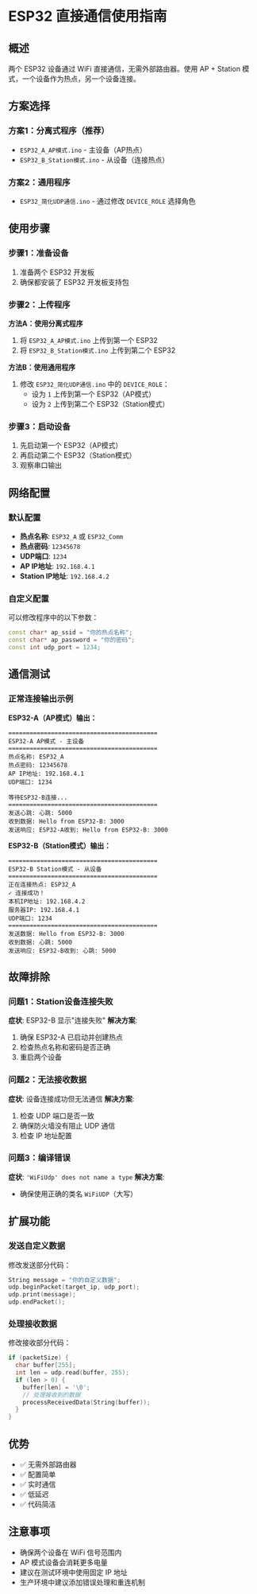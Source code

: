 # ESP32 直接通信使用指南

## 概述
两个 ESP32 设备通过 WiFi 直接通信，无需外部路由器。使用 AP + Station 模式，一个设备作为热点，另一个设备连接。

## 方案选择

### 方案1：分离式程序（推荐）
- `ESP32_A_AP模式.ino` - 主设备（AP热点）
- `ESP32_B_Station模式.ino` - 从设备（连接热点）

### 方案2：通用程序
- `ESP32_简化UDP通信.ino` - 通过修改 `DEVICE_ROLE` 选择角色

## 使用步骤

### 步骤1：准备设备
1. 准备两个 ESP32 开发板
2. 确保都安装了 ESP32 开发板支持包

### 步骤2：上传程序
**方法A：使用分离式程序**
1. 将 `ESP32_A_AP模式.ino` 上传到第一个 ESP32
2. 将 `ESP32_B_Station模式.ino` 上传到第二个 ESP32

**方法B：使用通用程序**
1. 修改 `ESP32_简化UDP通信.ino` 中的 `DEVICE_ROLE`：
   - 设为 `1` 上传到第一个 ESP32（AP模式）
   - 设为 `2` 上传到第二个 ESP32（Station模式）

### 步骤3：启动设备
1. 先启动第一个 ESP32（AP模式）
2. 再启动第二个 ESP32（Station模式）
3. 观察串口输出

## 网络配置

### 默认配置
- **热点名称**: `ESP32_A` 或 `ESP32_Comm`
- **热点密码**: `12345678`
- **UDP端口**: `1234`
- **AP IP地址**: `192.168.4.1`
- **Station IP地址**: `192.168.4.2`

### 自定义配置
可以修改程序中的以下参数：
```cpp
const char* ap_ssid = "你的热点名称";
const char* ap_password = "你的密码";
const int udp_port = 1234;
```

## 通信测试

### 正常连接输出示例

**ESP32-A（AP模式）输出：**
```
==========================================
ESP32-A AP模式 - 主设备
==========================================
热点名称: ESP32_A
热点密码: 12345678
AP IP地址: 192.168.4.1
UDP端口: 1234

等待ESP32-B连接...
==========================================
发送心跳: 心跳: 5000
收到数据: Hello from ESP32-B: 3000
发送响应: ESP32-A收到: Hello from ESP32-B: 3000
```

**ESP32-B（Station模式）输出：**
```
==========================================
ESP32-B Station模式 - 从设备
==========================================
正在连接热点: ESP32_A
✓ 连接成功！
本机IP地址: 192.168.4.2
服务器IP: 192.168.4.1
UDP端口: 1234
==========================================
发送数据: Hello from ESP32-B: 3000
收到数据: 心跳: 5000
发送响应: ESP32-B收到: 心跳: 5000
```

## 故障排除

### 问题1：Station设备连接失败
**症状**: ESP32-B 显示"连接失败"
**解决方案**:
1. 确保 ESP32-A 已启动并创建热点
2. 检查热点名称和密码是否正确
3. 重启两个设备

### 问题2：无法接收数据
**症状**: 设备连接成功但无法通信
**解决方案**:
1. 检查 UDP 端口是否一致
2. 确保防火墙没有阻止 UDP 通信
3. 检查 IP 地址配置

### 问题3：编译错误
**症状**: `'WiFiUdp' does not name a type`
**解决方案**:
- 确保使用正确的类名 `WiFiUDP`（大写）

## 扩展功能

### 发送自定义数据
修改发送部分代码：
```cpp
String message = "你的自定义数据";
udp.beginPacket(target_ip, udp_port);
udp.print(message);
udp.endPacket();
```

### 处理接收数据
修改接收部分代码：
```cpp
if (packetSize) {
  char buffer[255];
  int len = udp.read(buffer, 255);
  if (len > 0) {
    buffer[len] = '\0';
    // 处理接收到的数据
    processReceivedData(String(buffer));
  }
}
```

## 优势
- ✅ 无需外部路由器
- ✅ 配置简单
- ✅ 实时通信
- ✅ 低延迟
- ✅ 代码简洁

## 注意事项
- 确保两个设备在 WiFi 信号范围内
- AP 模式设备会消耗更多电量
- 建议在测试环境中使用固定 IP 地址
- 生产环境中建议添加错误处理和重连机制
